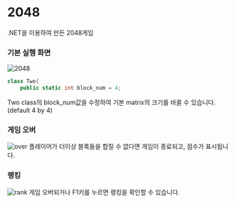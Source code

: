 # 2048

.NET을 이용하여 만든 2048게임

### 기본 실행 화면
![2048](https://user-images.githubusercontent.com/45874237/148034295-8d3d5a95-0357-474f-a46f-aa71314cbb96.gif)

```c#
class Two{
	public static int block_num = 4;
```
Two class의 block_num값을 수정하여 기본 matrix의 크기를 바꿀 수 있습니다.(default 4 by 4) 

### 게임 오버
![over](https://user-images.githubusercontent.com/45874237/148058970-01dedf29-fd3c-440e-8168-c39864666d0d.png)
플레이어가 더이상 블록들을 합칠 수 없다면 게임이 종료되고, 점수가 표시됩니다.

### 랭킹
![rank](https://user-images.githubusercontent.com/45874237/148059038-ef7d3f1a-2cd1-4180-a7c3-400edee1b311.png)
게임 오버되거나 F1키를 누르면 랭킹을 확인할 수 있습니다.
